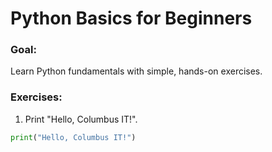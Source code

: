 # Python Basics for Beginners

### Goal:
Learn Python fundamentals with simple, hands-on exercises.

### Exercises:
1. Print "Hello, Columbus IT!".
```python
print("Hello, Columbus IT!")

